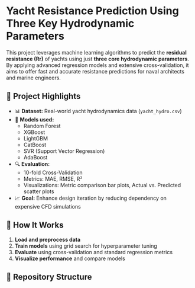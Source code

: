 # Yacht Resistance Prediction Using Three Key Hydrodynamic Parameters

This project leverages machine learning algorithms to predict the **residual resistance (Rr)** of yachts using just **three core hydrodynamic parameters**. By applying advanced regression models and extensive cross-validation, it aims to offer fast and accurate resistance predictions for naval architects and marine engineers.

## 🚀 Project Highlights

- 📊 **Dataset:** Real-world yacht hydrodynamics data (`yacht_hydro.csv`)
- 🤖 **Models used:** 
  - Random Forest
  - XGBoost
  - LightGBM
  - CatBoost
  - SVR (Support Vector Regression)
  - AdaBoost
- 🔍 **Evaluation:**
  - 10-fold Cross-Validation
  - Metrics: MAE, RMSE, R²
  - Visualizations: Metric comparison bar plots, Actual vs. Predicted scatter plots
- 📈 **Goal:** Enhance design iteration by reducing dependency on expensive CFD simulations

## 🧠 How It Works

1. **Load and preprocess data**
2. **Train models** using grid search for hyperparameter tuning
3. **Evaluate** using cross-validation and standard regression metrics
4. **Visualize performance** and compare models

## 📂 Repository Structure


